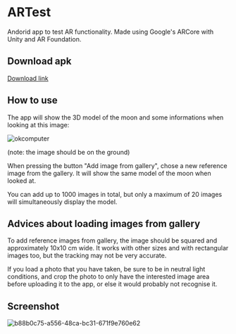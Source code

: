 # ARTest
Andorid app to test AR functionality.
Made using Google's ARCore with Unity and AR Foundation.


## Download apk
[Download link](https://github.com/danielenapo/ARTest/releases/download/0.1/ARtest.apk)

## How to use
The app will show the 3D model of the moon and some informations when looking at this image:

![okcomputer](https://user-images.githubusercontent.com/33985608/152558321-0503d92a-2b4f-4754-99b0-4e2234462aa2.jpg ) 

(note: the image should be on the ground)

When pressing the button "Add image from gallery", chose a new reference image from the gallery. It will show the same model of the moon when looked at.

You can add up to 1000 images in total, but only a maximum of 20 images will simultaneously display the model.

## Advices about loading images from gallery
To add reference images from gallery, the image should be squared and approximately 10x10 cm wide.
It works with other sizes and with rectangular images too, but the tracking may not be very accurate.

If you load a photo that you have taken, be sure to be in neutral light conditions, and crop the photo to only have the interested image area before uploading it to the app, or else it would probably not recognise it.

## Screenshot
![b88b0c75-a556-48ca-bc31-671f9e760e62](https://user-images.githubusercontent.com/33985608/152707862-088989cc-e58a-459d-a942-bbafab51e514.jpg)
